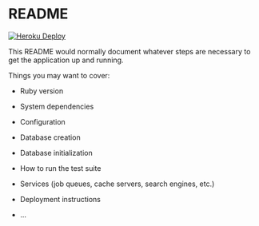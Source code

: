 # README

[![Heroku Deploy](https://www.herokucdn.com/deploy/button.png)](https://heroku.com/deploy?template=https://github.com/takkanm/kareki)

This README would normally document whatever steps are necessary to get the
application up and running.

Things you may want to cover:

* Ruby version

* System dependencies

* Configuration

* Database creation

* Database initialization

* How to run the test suite

* Services (job queues, cache servers, search engines, etc.)

* Deployment instructions

* ...
